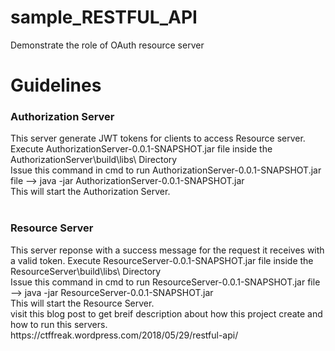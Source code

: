 # sample_RESTFUL_API

 Demonstrate the role of OAuth resource server 
<h1>Guidelines</h1>
<h3>Authorization Server</h3>
This server generate JWT tokens for clients to access Resource server.</br>
Execute AuthorizationServer-0.0.1-SNAPSHOT.jar file inside the AuthorizationServer\build\libs\ Directory</br>
Issue this command in cmd to run AuthorizationServer-0.0.1-SNAPSHOT.jar file --> java -jar AuthorizationServer-0.0.1-SNAPSHOT.jar</br>
This will start the Authorization Server.</br>
</br>
<h3>Resource Server</h3>
This server reponse with a success message for the request it receives with a valid token.
Execute ResourceServer-0.0.1-SNAPSHOT.jar file inside the ResourceServer\build\libs\ Directory</br>
Issue this command in cmd to run ResourceServer-0.0.1-SNAPSHOT.jar file --> java -jar ResourceServer-0.0.1-SNAPSHOT.jar</br>
This will start the Resource Server.</br>
visit this blog post to get breif description about how this project create and how to run this servers.</br>
https://ctffreak.wordpress.com/2018/05/29/restful-api/
